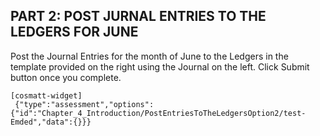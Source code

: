 ## PART 2: POST JURNAL ENTRIES TO THE LEDGERS FOR JUNE

Post the Journal Entries for the month of June to the Ledgers in the template provided on the right using the Journal on the left. Click Submit button once you complete.

```
[cosmatt-widget]
 {"type":"assessment","options":{"id":"Chapter_4_Introduction/PostEntriesToTheLedgersOption2/test-Emded","data":{}}} 
```
